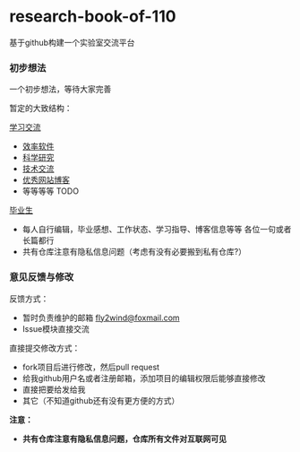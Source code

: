 # research-book-of-110

基于github构建一个实验室交流平台

### 初步想法

一个初步想法，等待大家完善

暂定的大致结构：

[学习交流](/study)

- [效率软件](/study/software.md)
- [科学研究](/study/research.md)
- [技术交流](/study/technology.md)
- [优秀网站博客](/study/website.md)
- 等等等等 TODO


[毕业生](/graduate)

- 每人自行编辑，毕业感想、工作状态、学习指导、博客信息等等  各位一句或者长篇都行
- 共有仓库注意有隐私信息问题（考虑有没有必要搬到私有仓库?）


### 意见反馈与修改

反馈方式：

- 暂时负责维护的邮箱 fly2wind@foxmail.com
- Issue模块直接交流


直接提交修改方式：

- fork项目后进行修改，然后pull request
- 给我github用户名或者注册邮箱，添加项目的编辑权限后能够直接修改
- 直接把要给发给我
- 其它（不知道github还有没有更方便的方式）


**注意：**

- **共有仓库注意有隐私信息问题，仓库所有文件对互联网可见**


